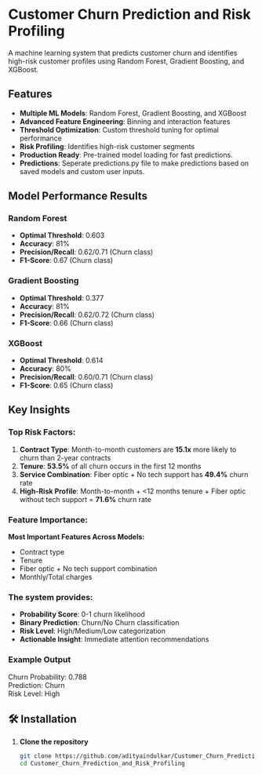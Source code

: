 # Customer Churn Prediction and Risk Profiling

A machine learning system that predicts customer churn and identifies high-risk customer profiles using Random Forest, Gradient Boosting, and XGBoost.

## Features

- **Multiple ML Models**: Random Forest, Gradient Boosting, and XGBoost
- **Advanced Feature Engineering**: Binning and interaction features
- **Threshold Optimization**: Custom threshold tuning for optimal performance
- **Risk Profiling**: Identifies high-risk customer segments
- **Production Ready**: Pre-trained model loading for fast predictions.
- **Predictions**: Seperate predictions.py file to make predictions based on saved models and custom user inputs. 

## Model Performance Results

### Random Forest
- **Optimal Threshold**: 0.603
- **Accuracy**: 81%
- **Precision/Recall**: 0.62/0.71 (Churn class)
- **F1-Score**: 0.67 (Churn class)

### Gradient Boosting  
- **Optimal Threshold**: 0.377
- **Accuracy**: 81%
- **Precision/Recall**: 0.62/0.72 (Churn class)
- **F1-Score**: 0.66 (Churn class)

### XGBoost
- **Optimal Threshold**: 0.614
- **Accuracy**: 80%
- **Precision/Recall**: 0.60/0.71 (Churn class)
- **F1-Score**: 0.65 (Churn class)

## Key Insights

### Top Risk Factors:
1. **Contract Type**: Month-to-month customers are **15.1x** more likely to churn than 2-year contracts
2. **Tenure**: **53.5%** of all churn occurs in the first 12 months
3. **Service Combination**: Fiber optic + No tech support has **49.4%** churn rate
4. **High-Risk Profile**: Month-to-month + <12 months tenure + Fiber optic without tech support = **71.6%** churn rate

### Feature Importance:
**Most Important Features Across Models:**
- Contract type
- Tenure
- Fiber optic + No tech support combination
- Monthly/Total charges

### The system provides:
- **Probability Score**: 0-1 churn likelihood
- **Binary Prediction**: Churn/No Churn classification  
- **Risk Level**: High/Medium/Low categorization
- **Actionable Insight**: Immediate attention recommendations
  
### Example Output
Churn Probability: 0.788         
Prediction: Churn          
Risk Level: High

## 🛠️ Installation

1. **Clone the repository**
   ```bash
   git clone https://github.com/adityaindulkar/Customer_Churn_Prediction_and_Risk_Profiling.git
   cd Customer_Churn_Prediction_and_Risk_Profiling
